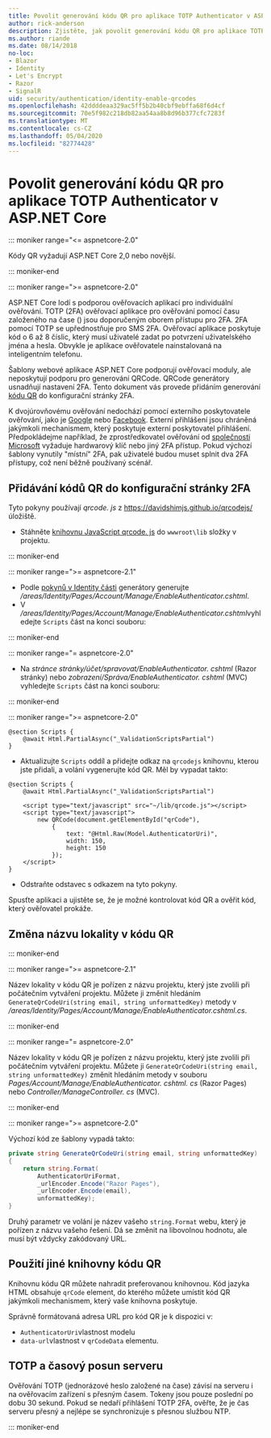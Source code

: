 ```yaml
---
title: Povolit generování kódu QR pro aplikace TOTP Authenticator v ASP.NET Core
author: rick-anderson
description: Zjistěte, jak povolit generování kódu QR pro aplikace TOTP Authenticator, které fungují s ASP.NET Core dvojúrovňové ověřování.
ms.author: riande
ms.date: 08/14/2018
no-loc:
- Blazor
- Identity
- Let's Encrypt
- Razor
- SignalR
uid: security/authentication/identity-enable-qrcodes
ms.openlocfilehash: 42ddddeaa329ac5ff5b2b40cbf9ebffa68f6d4cf
ms.sourcegitcommit: 70e5f982c218db82aa54aa8b8d96b377cfc7283f
ms.translationtype: MT
ms.contentlocale: cs-CZ
ms.lasthandoff: 05/04/2020
ms.locfileid: "82774428"
---
```

# <a name="enable-qr-code-generation-for-totp-authenticator-apps-in-aspnet-core"></a>Povolit generování kódu QR pro aplikace TOTP Authenticator v ASP.NET Core

::: moniker range="<= aspnetcore-2.0"

Kódy QR vyžadují ASP.NET Core 2,0 nebo novější.

::: moniker-end

::: moniker range=">= aspnetcore-2.0"

ASP.NET Core lodí s podporou ověřovacích aplikací pro individuální ověřování. TOTP (2FA) ověřovací aplikace pro ověřování pomocí času založeného na čase () jsou doporučeným oborem přístupu pro 2FA. 2FA pomocí TOTP se upřednostňuje pro SMS 2FA. Ověřovací aplikace poskytuje kód o 6 až 8 číslic, který musí uživatelé zadat po potvrzení uživatelského jména a hesla. Obvykle je aplikace ověřovatele nainstalovaná na inteligentním telefonu.

Šablony webové aplikace ASP.NET Core podporují ověřovací moduly, ale neposkytují podporu pro generování QRCode. QRCode generátory usnadňují nastavení 2FA. Tento dokument vás provede přidáním generování [kódu QR](https://wikipedia.org/wiki/QR_code) do konfigurační stránky 2FA.

K dvojúrovňovému ověřování nedochází pomocí externího poskytovatele ověřování, jako je [Google](xref:security/authentication/google-logins) nebo [Facebook](xref:security/authentication/facebook-logins). Externí přihlášení jsou chráněná jakýmkoli mechanismem, který poskytuje externí poskytovatel přihlášení. Předpokládejme například, že zprostředkovatel ověřování od [společnosti Microsoft](xref:security/authentication/microsoft-logins) vyžaduje hardwarový klíč nebo jiný 2FA přístup. Pokud výchozí šablony vynutily "místní" 2FA, pak uživatelé budou muset splnit dva 2FA přístupy, což není běžně používaný scénář.

## <a name="adding-qr-codes-to-the-2fa-configuration-page"></a>Přidávání kódů QR do konfigurační stránky 2FA

Tyto pokyny používají *qrcode. js* z https://davidshimjs.github.io/qrcodejs/ úložiště.

* Stáhněte [knihovnu JavaScript qrcode. js](https://davidshimjs.github.io/qrcodejs/) do `wwwroot\lib` složky v projektu.

::: moniker-end

::: moniker range=">= aspnetcore-2.1"

* Podle [pokynů v Identity části](xref:security/authentication/scaffold-identity) generátory generujte */areas/Identity/Pages/Account/Manage/EnableAuthenticator.cshtml*.
* V */areas/Identity/Pages/Account/Manage/EnableAuthenticator.cshtml*vyhledejte `Scripts` část na konci souboru:

::: moniker-end

::: moniker range="= aspnetcore-2.0"

* Na *stránce stránky/účet/spravovat/EnableAuthenticator. cshtml* (Razor stránky) nebo *zobrazení/Správa/EnableAuthenticator. cshtml* (MVC) vyhledejte `Scripts` část na konci souboru:

::: moniker-end

::: moniker range=">= aspnetcore-2.0"

```cshtml
@section Scripts {
    @await Html.PartialAsync("_ValidationScriptsPartial")
}
```

* Aktualizujte `Scripts` oddíl a přidejte odkaz na `qrcodejs` knihovnu, kterou jste přidali, a volání vygenerujte kód QR. Měl by vypadat takto:

```cshtml
@section Scripts {
    @await Html.PartialAsync("_ValidationScriptsPartial")

    <script type="text/javascript" src="~/lib/qrcode.js"></script>
    <script type="text/javascript">
        new QRCode(document.getElementById("qrCode"),
            {
                text: "@Html.Raw(Model.AuthenticatorUri)",
                width: 150,
                height: 150
            });
    </script>
}
```

* Odstraňte odstavec s odkazem na tyto pokyny.

Spusťte aplikaci a ujistěte se, že je možné kontrolovat kód QR a ověřit kód, který ověřovatel prokáže.

## <a name="change-the-site-name-in-the-qr-code"></a>Změna názvu lokality v kódu QR

::: moniker-end

::: moniker range=">= aspnetcore-2.1"

Název lokality v kódu QR je pořízen z názvu projektu, který jste zvolili při počátečním vytváření projektu. Můžete ji změnit hledáním `GenerateQrCodeUri(string email, string unformattedKey)` metody v */areas/Identity/Pages/Account/Manage/EnableAuthenticator.cshtml.cs*.

::: moniker-end

::: moniker range="= aspnetcore-2.0"

Název lokality v kódu QR je pořízen z názvu projektu, který jste zvolili při počátečním vytváření projektu. Můžete ji `GenerateQrCodeUri(string email, string unformattedKey)` změnit hledáním metody v souboru *Pages/Account/Manage/EnableAuthenticator. cshtml. cs* (Razor Pages) nebo *Controller/ManageController. cs* (MVC).

::: moniker-end

::: moniker range=">= aspnetcore-2.0"

Výchozí kód ze šablony vypadá takto:

```csharp
private string GenerateQrCodeUri(string email, string unformattedKey)
{
    return string.Format(
        AuthenticatorUriFormat,
        _urlEncoder.Encode("Razor Pages"),
        _urlEncoder.Encode(email),
        unformattedKey);
}
```

Druhý parametr ve volání je název vašeho `string.Format` webu, který je pořízen z názvu vašeho řešení. Dá se změnit na libovolnou hodnotu, ale musí být vždycky zakódovaný URL.

## <a name="using-a-different-qr-code-library"></a>Použití jiné knihovny kódu QR

Knihovnu kódu QR můžete nahradit preferovanou knihovnou. Kód jazyka HTML obsahuje `qrCode` element, do kterého můžete umístit kód QR jakýmkoli mechanismem, který vaše knihovna poskytuje.

Správně formátovaná adresa URL pro kód QR je k dispozici v:

* `AuthenticatorUri`vlastnost modelu
* `data-url`vlastnost v `qrCodeData` elementu.

## <a name="totp-client-and-server-time-skew"></a>TOTP a časový posun serveru

Ověřování TOTP (jednorázové heslo založené na čase) závisí na serveru i na ověřovacím zařízení s přesným časem. Tokeny jsou pouze poslední po dobu 30 sekund. Pokud se nedaří přihlášení TOTP 2FA, ověřte, že je čas serveru přesný a nejlépe se synchronizuje s přesnou službou NTP.

::: moniker-end
